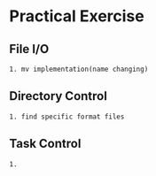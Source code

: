 # Practical Exercise

## File I/O

```make
1. mv implementation(name changing)
```

## Directory Control

```make
1. find specific format files
```

## Task Control

```make
1. 
```
